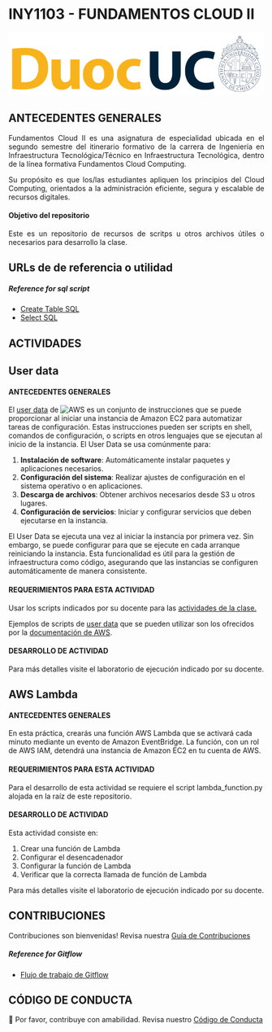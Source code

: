 # INY1103 - FUNDAMENTOS CLOUD II

<p align="left" style="text-align:left;">
  <a href="https://www.duoc.cl/">
    <img alt="Github Universe" src="img/logo.png" width="1040"/>
  </a>
</p>


## ANTECEDENTES GENERALES

<p align="justify"> Fundamentos Cloud II es una asignatura de especialidad ubicada en el segundo semestre del itinerario formativo de la carrera de Ingeniería en Infraestructura Tecnológica/Técnico en Infraestructura Tecnológica, dentro de la línea formativa Fundamentos Cloud Computing. </p>

<p align="justify"> Su propósito es que los/las estudiantes apliquen los principios del Cloud Computing, orientados a la administración eficiente, segura y escalable de recursos digitales.</p>

#### Objetivo del repositorio

<p align="justify"> Este es un repositorio de recursos de scritps u otros archivos útiles o necesarios para desarrollo la clase.

## URLs de de referencia o utilidad

##### Reference for sql script

- [Create Table SQL](https://www.geeksforgeeks.org/sql-create-table/)
- [Select SQL](https://www.geeksforgeeks.org/sql-select-query/)


## ACTIVIDADES

## User data
#### ANTECEDENTES GENERALES

El [user data](https://docs.aws.amazon.com/AWSEC2/latest/UserGuide/user-data.html) de ![AWS](https://img.shields.io/badge/-AWS-FF9900?style=flat-square&logo=aws&logoColor=white) es un conjunto de instrucciones que se puede proporcionar al iniciar una instancia de Amazon EC2 para automatizar tareas de configuración. Estas instrucciones pueden ser scripts en shell, comandos de configuración, o scripts en otros lenguajes que se ejecutan al inicio de la instancia. El User Data se usa comúnmente para:

1. **Instalación de software**: Automáticamente instalar paquetes y aplicaciones necesarios.
2. **Configuración del sistema**: Realizar ajustes de configuración en el sistema operativo o en aplicaciones.
3. **Descarga de archivos**: Obtener archivos necesarios desde S3 u otros lugares.
4. **Configuración de servicios**: Iniciar y configurar servicios que deben ejecutarse en la instancia.

El User Data se ejecuta una vez al iniciar la instancia por primera vez. Sin embargo, se puede configurar para que se ejecute en cada arranque reiniciando la instancia. Esta funcionalidad es útil para la gestión de infraestructura como código, asegurando que las instancias se configuren automáticamente de manera consistente.

#### REQUERIMIENTOS PARA ESTA ACTIVIDAD

Usar los scripts indicados por su docente para las [actividades de la clase.](
https://github.com/Fundacion-Instituto-Profesional-Duoc-UC/INY1103/blob/main/user_data_ea_3.2.sh
)

Ejemplos de scripts de [user data](https://docs.aws.amazon.com/AWSEC2/latest/UserGuide/user-data.html) que se pueden utilizar son los ofrecidos por la [documentación de AWS](https://docs.aws.amazon.com/AWSEC2/latest/UserGuide/user-data.html#user-data-shell-scripts).


#### DESARROLLO DE ACTIVIDAD

Para más detalles visite el laboratorio de ejecución indicado por su docente.

## AWS Lambda
#### ANTECEDENTES GENERALES

En esta práctica, crearás una función AWS Lambda que se activará cada minuto mediante un evento de Amazon EventBridge. La función, con un rol de AWS IAM, detendrá una instancia de Amazon EC2 en tu cuenta de AWS.

#### REQUERIMIENTOS PARA ESTA ACTIVIDAD

Para el desarrollo de esta actividad se requiere el script lambda_function.py alojada en la raíz de este repositorio.

#### DESARROLLO DE ACTIVIDAD

Esta actividad consiste en:
1. Crear una función de Lambda
2. Configurar el desencadenador
3. Configurar la función de Lambda
4. Verificar que la correcta llamada de función de Lambda

Para más detalles visite el laboratorio de ejecución indicado por su docente. 

## CONTRIBUCIONES

Contribuciones son bienvenidas! Revisa nuestra [Guía de Contribuciones](./docs/CONTRIBUTING.md)

##### Reference for Gitflow

- [Flujo de trabajo de Gitflow](https://www.atlassian.com/es/git/tutorials/comparing-workflows/gitflow-workflow)

<!-- Todos/das son bienvenidos/das a colaborar aquí usando las prácticas del Gitflow. Los cambios a la rama main deben ser siempre a través de la aprobación de Pull Request. </p> -->

## CÓDIGO DE CONDUCTA

👋 Por favor, contribuye con amabilidad. Revisa nuestro [Código de Conducta](./docs/CODE_OF_CONDUCT.md)
